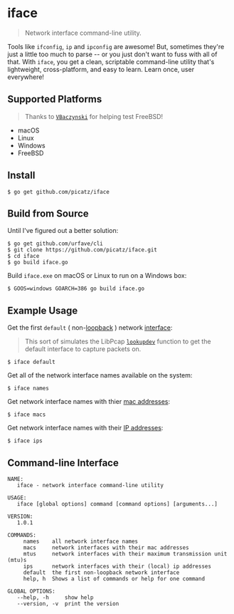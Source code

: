 # iface
> Network interface command-line utility.

Tools like `ifconfig`, `ip` and `ipconfig` are awesome! But, sometimes they're just a little too much to parse -- or you just don't want to fuss with all of that. With `iface`, you get a clean, scriptable command-line utility that's lightweight, cross-platform, and easy to learn. Learn once, user everywhere!

## Supported Platforms

> Thanks to [`VBaczynski`](https://github.com/VBaczynski) for helping test FreeBSD!

* macOS
* Linux 
* Windows
* FreeBSD 

## Install

```
$ go get github.com/picatz/iface
```

## Build from Source

Until I've figured out a better solution:

```
$ go get github.com/urfave/cli
$ git clone https://github.com/picatz/iface.git
$ cd iface 
$ go build iface.go
```

Build `iface.exe` on macOS or Linux to run on a Windows box:

```
$ GOOS=windows GOARCH=386 go build iface.go
```

## Example Usage

Get the first `default` ( non-[loopback](https://en.wikipedia.org/wiki/Loopback#Virtual_network_interface) ) network [interface](https://en.wikipedia.org/wiki/Network_interface):
> This sort of simulates the LibPcap [`lookupdev`](https://linux.die.net/man/3/pcap_lookupdev) function to get the default interface to capture packets on.

```
$ iface default
```

Get all of the network interface names available on the system:

```
$ iface names
```

Get network interface names with thier [mac addresses](https://en.wikipedia.org/wiki/MAC_address):

```
$ iface macs 
```

Get network interface names with their [IP addresses](https://en.wikipedia.org/wiki/IP_address):

```
$ iface ips 
```

## Command-line Interface

```
NAME:
   iface - network interface command-line utility

USAGE:
   iface [global options] command [command options] [arguments...]

VERSION:
   1.0.1

COMMANDS:
     names    all network interface names
     macs     network interfaces with their mac addresses
     mtus     network interfaces with their maximum transmission unit (mtu)s
     ips      network interfaces with their (local) ip addresses
     default  the first non-loopback network interface
     help, h  Shows a list of commands or help for one command

GLOBAL OPTIONS:
   --help, -h     show help
   --version, -v  print the version
```
